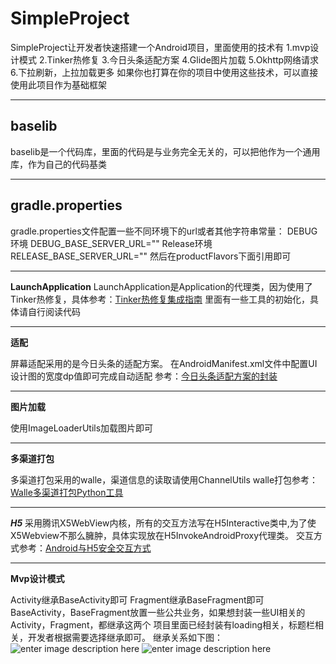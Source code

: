# SimpleProject
SimpleProject让开发者快速搭建一个Android项目，里面使用的技术有
 1.mvp设计模式 
2.Tinker热修复 
3.今日头条适配方案 
4.Glide图片加载 
5.Okhttp网络请求 
6.下拉刷新，上拉加载更多
如果你也打算在你的项目中使用这些技术，可以直接使用此项目作为基础框架


----------

**baselib**
-----------

baselib是一个代码库，里面的代码是与业务完全无关的，可以把他作为一个通用库，作为自己的代码基类

----------

**gradle.properties**
---------------------

gradle.properties文件配置一些不同环境下的url或者其他字符串常量：
DEBUG环境
DEBUG_BASE_SERVER_URL=""
Release环境
RELEASE_BASE_SERVER_URL=""
然后在productFlavors下面引用即可


----------


**LaunchApplication**
LaunchApplication是Application的代理类，因为使用了Tinker热修复，具体参考：[Tinker热修复集成指南](https://github.com/Tencent/tinker/wiki/Tinker-%E6%8E%A5%E5%85%A5%E6%8C%87%E5%8D%97)
里面有一些工具的初始化，具体请自行阅读代码


----------


**适配**

屏幕适配采用的是今日头条的适配方案。
在AndroidManifest.xml文件中配置UI设计图的宽度dp值即可完成自动适配
参考：[今日头条适配方案的封装](https://github.com/JessYanCoding/AndroidAutoSize)


----------
**图片加载**

使用ImageLoaderUtils加载图片即可


----------
**多渠道打包**

多渠道打包采用的walle，渠道信息的读取请使用ChannelUtils
walle打包参考：[Walle多渠道打包Python工具](https://github.com/Jay-Goo/ProtectedApkResignerForWalle)

----------

***H5***
采用腾讯X5WebView内核，所有的交互方法写在H5Interactive类中,为了使X5Webview不那么臃肿，具体实现放在H5InvokeAndroidProxy代理类。
交互方式参考：[Android与H5安全交互方式](https://github.com/pedant/safe-java-js-webview-bridge)

----------
**Mvp设计模式**

Activity继承BaseActivity即可
Fragment继承BaseFragment即可
BaseActivity，BaseFragment放置一些公共业务，如果想封装一些UI相关的Activity，Fragment，都继承这两个
项目里面已经封装有loading相关，标题栏相关，开发者根据需要选择继承即可。
继承关系如下图：
![enter image description here](https://github.com/zhongxiong00/SimpleProject/blob/master/pics/activity.jpg)
![enter image description here](https://github.com/zhongxiong00/SimpleProject/blob/master/pics/fragment.jpg)

